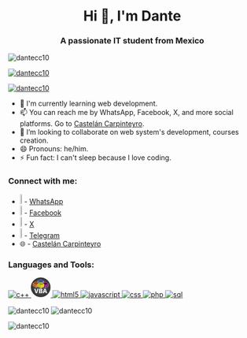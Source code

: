 <!--
**dantecc10/dantecc10** is a ✨ _special_ ✨ repository because its `README.md` (this file) appears on your GitHub profile.

![MasterHead](https://pilbox.themuse.com/image.jpg?filter=antialias&h=385&opt=1&pos=top-left&prog=1&q=keep&url=https%3A%2F%2Fcms-assets.themuse.com%2Fmedia%2Flead%2F01212022-1047259374-coding-classes_scanrail.jpg&w=700)-->

<h1 align="center">Hi 👋, I'm Dante</h1>
<h3 align="center">A passionate IT student from Mexico</h3>

<p align="left"> <img src="https://komarev.com/ghpvc/?username=dantecc10&label=Profile%20views&color=0e75b6&style=flat" alt="dantecc10" /> </p>

<p align="left"> <a href="https://github.com/ryo-ma/github-profile-trophy"><img src="https://github-profile-trophy.vercel.app/?username=dantecc10" alt="dantecc10" /></a> </p>

<p align="left"> <a href="https://twitter.com/dantecc10" target="blank"><img src="https://img.shields.io/twitter/follow/dantecc10?logo=twitter&style=for-the-badge" alt="dantecc10" /></a> </p>

<!--<img align="right" alt="Coding" width="400" src="https://media.giphy.com/media/qgQUggAC3Pfv687qPC/giphy.gif"/>-->

- 🌱 I'm currently learning web development.
- 📫 You can reach me by WhatsApp, Facebook, X, and more social platforms. Go to [Castelán Carpinteyro](https://castelancarpinteyro.com "CC.com").
- 👯 I’m looking to collaborate on web system's development, courses creation.
- 😄 Pronouns: he/him.
- ⚡ Fun fact: I can't sleep because I love coding.

<h3 align="left">Connect with me:</h3>
<ul>
  <li><img src="https://cdn-icons-png.flaticon.com/512/3670/3670051.png" height="1%" width="1%"> - <a href="https://wa.me/527979773095">WhatsApp</a></li>
  <li><img src="https://static-00.iconduck.com/assets.00/facebook-icon-512x512-seb542ju.png" height="1%" width="1%"> - <a href="https://facebook.com/dantecc10.dev">Facebook</a></li>
  <li><img src="https://upload.wikimedia.org/wikipedia/commons/thumb/5/5a/X_icon_2.svg/2048px-X_icon_2.svg.png" height="1%" width="1%"> - <a href="https://twitter/dantecc10">X</a></li>
  <li><img src="https://upload.wikimedia.org/wikipedia/commons/thumb/8/82/Telegram_logo.svg/2048px-Telegram_logo.svg.png" height="1%" width="1%"> - <a href="https://t.me/dantecc10">Telegram</a></li>
  <li>🌐 - <a href="https://castelancarpinteyro.com">Castelán Carpinteyro</a></li>
</ul>
<p align="left">
</p>

<h3 align="left">Languages and Tools: </h3>
<p align="left">

<a href="https://isocpp.org/" target="_blank">
  <img src="https://isocpp.org/assets/images/cpp_logo.png" alt="c++" width="40" height="40"/>
</a>
<a href="https://learn.microsoft.com/en-us/office/vba/api/overview/" target="_blank">
  <img src="https://raw.githubusercontent.com/github/explore/71e4a0fc524fd1d7a0d9a940aa6b91f31458a87b/topics/vba/vba.png" alt="vba" width="40" height="40"/>
</a>
<a href="https://developer.mozilla.org/en-US/docs/Web/HTML" target="_blank">
  <img src="https://w7.pngwing.com/pngs/390/229/png-transparent-logo-html5-brand-design-text-logo-number.png" alt="html5" width="40" height="40"/>
</a>
<a href="https://developer.mozilla.org/en-US/docs/Web/JavaScript" target="_blank">
  <img src="https://upload.wikimedia.org/wikipedia/commons/thumb/6/6a/JavaScript-logo.png/768px-JavaScript-logo.png" alt="javascript" width="40" height="40"/>
</a>
<a href="https://developer.mozilla.org/en-US/docs/Web/CSS" target="_blank">
  <img src="https://cdn.freebiesupply.com/logos/large/2x/css3-logo-png-transparent.png" alt="css" width="40" height="40"/>
</a>
<a href="https://www.php.net/" target="_blank">
  <img src="https://upload.wikimedia.org/wikipedia/commons/thumb/2/27/PHP-logo.svg/2560px-PHP-logo.svg.png" alt="php" width="80" height="40"/>
</a>
<a href="https://www.w3schools.com/sql/sql_intro.asp" target="_blank">
  <img src="https://www.svgrepo.com/show/331760/sql-database-generic.svg" alt="sql" width="40" height="40"/>
</a>
</p>

<p><img align="center" src="https://github-readme-stats.vercel.app/api?username=dantecc10&show_icons=true&locale=en" alt="dantecc10" /> <img align="center" src="https://github-readme-streak-stats.herokuapp.com/?user=dantecc10&" alt="dantecc10" /> </p>

<p><img align="left" src="https://github-readme-stats.vercel.app/api/top-langs?username=dantecc10&show_icons=true&locale=en&layout=compact" alt="dantecc10" /></p>
